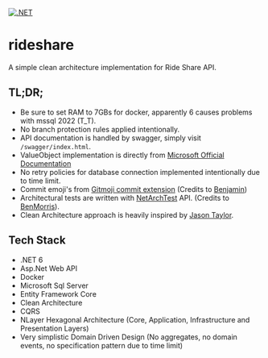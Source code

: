 [![.NET](https://github.com/canyener/rideshare/actions/workflows/dotnet.yml/badge.svg)](https://github.com/canyener/rideshare/actions/workflows/dotnet.yml)

# rideshare

A simple clean architecture implementation for Ride Share API.

## TL;DR;
- Be sure to set RAM to 7GBs for docker, apparently 6 causes problems with mssql 2022 (T_T).
- No branch protection rules applied intentionally.
- API documentation is handled by swagger, simply visit `/swagger/index.html`. 
- ValueObject implementation is directly from [Microsoft Official Documentation](https://learn.microsoft.com/en-us/dotnet/architecture/microservices/microservice-ddd-cqrs-patterns/implement-value-objects)
- No retry policies for database connection implemented intentionally due to time limit.
- Commit emoji's from [Gitmoji commit extension](https://github.com/benjaminadk/emojigit) (Credits to [Benjamin](https://github.com/benjaminadk))
- Architectural tests are written with [NetArchTest](https://github.com/BenMorris/NetArchTest) API. (Credits to [BenMorris](https://github.com/BenMorris)).
- Clean Architecture approach is heavily inspired by [Jason Taylor](https://github.com/jasontaylordev).

## Tech Stack
- .NET 6
- Asp.Net Web API
- Docker
- Microsoft Sql Server
- Entity Framework Core
- Clean Architecture
- CQRS
- NLayer Hexagonal Architecture (Core, Application, Infrastructure and Presentation Layers)
- Very simplistic Domain Driven Design (No aggregates, no domain events, no specification pattern due to time limit)